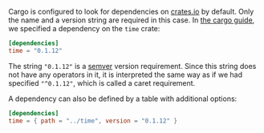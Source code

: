 Cargo is configured to look for dependencies on [crates.io](https://crates.io) by default. Only
the name and a version string are required in this case. In [the cargo
guide](https://doc.rust-lang.org/cargo/guide/index.html), we specified a dependency on the `time` crate:

```toml
[dependencies]
time = "0.1.12"
```

The string `"0.1.12"` is a [semver](https://github.com/steveklabnik/semver#requirements) version requirement. Since this
string does not have any operators in it, it is interpreted the same way as
if we had specified `"^0.1.12"`, which is called a caret requirement.

A dependency can also be defined by a table with additional options:

```toml
[dependencies]
time = { path = "../time", version = "0.1.12" }
```